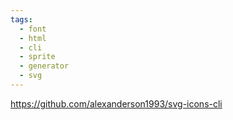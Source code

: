 ```yaml
---
tags:
  - font
  - html
  - cli
  - sprite
  - generator
  - svg
---
```

https://github.com/alexanderson1993/svg-icons-cli